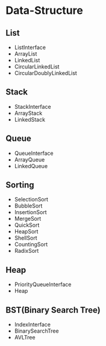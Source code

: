 # Data-Structure

## List
- ListInterface
- ArrayList
- LinkedList
- CircularLinkedList
- CircularDoublyLinkedList

## Stack
- StackInterface
- ArrayStack
- LinkedStack

## Queue
- QueueInterface
- ArrayQueue
- LinkedQueue

## Sorting
- SelectionSort
- BubbleSort
- InsertionSort
- MergeSort
- QuickSort
- HeapSort
- ShellSort
- CountingSort
- RadixSort

## Heap
- PriorityQueueInterface
- Heap

## BST(Binary Search Tree)
- IndexInterface
- BinarySearchTree
- AVLTree